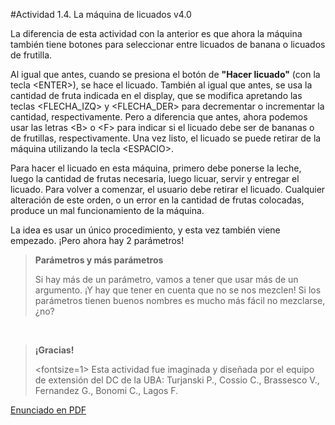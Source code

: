 #Actividad 1.4. La máquina de licuados v4.0

La diferencia de esta actividad con la anterior es que ahora la máquina también tiene
botones para seleccionar entre licuados de banana o licuados de frutilla.

Al igual que antes, cuando se presiona el botón de **"Hacer licuado"** (con la tecla <ENTER\>), se hace el licuado.
También al igual que antes, se usa la cantidad de fruta indicada en el display, 
que se modifica apretando las teclas <FLECHA_IZQ\> y <FLECHA_DER\> para decrementar o incrementar la cantidad, respectivamente.
Pero a diferencia que antes, ahora podemos usar las letras <B\> o <F\> para indicar si el licuado debe ser
de bananas o de frutillas, respectivamente.
Una vez listo, el licuado se puede retirar de la máquina utilizando la tecla <ESPACIO\>.

Para hacer el licuado en esta máquina, primero debe ponerse la leche, luego la cantidad de frutas necesaria, 
luego licuar, servir y entregar el licuado.
Para volver a comenzar, el usuario debe retirar el licuado.
Cualquier alteración de este orden, o un error en la cantidad de frutas colocadas, produce un mal 
funcionamiento de la máquina.

La idea es usar un único procedimiento, y esta vez también viene empezado. 
¡Pero ahora hay 2 parámetros!

> **Parámetros y más parámetros**
>
> Si hay más de un parámetro, vamos a tener que usar más de un argumento.
> ¡Y hay que tener en cuenta que no se nos mezclen!
> Si los parámetros tienen buenos nombres es mucho más fácil no mezclarse, ¿no?

&nbsp;

> **¡Gracias!**
>
> <fontsize=1>
> Esta actividad fue imaginada y diseñada por el equipo de extensión del DC de la UBA: 
> Turjanski P., Cossio C., Brassesco V.,  Fernandez G., Bonomi C., Lagos F.
> </fontsize>


[Enunciado en PDF][PDF]

[PDF]: 
https://raw.githubusercontent.com/gobstones/laprogramacionysudidactica2/master/Proyectos/2.Par%C3%A1metros%20y%20Entrada-Salida/1.4.La%20m%C3%A1quina%20de%20licuados%20v4.0/assets/resources/description.pdf "Enunciado de 'La máquina de licuados v4.0' en PDF"